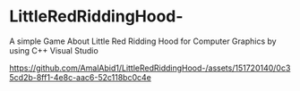 # LittleRedRiddingHood-
A simple Game About Little Red Ridding Hood for Computer Graphics by using  C++ Visual Studio


https://github.com/AmalAbid1/LittleRedRiddingHood-/assets/151720140/0c35cd2b-8ff1-4e8c-aac6-52c118bc0c4e

